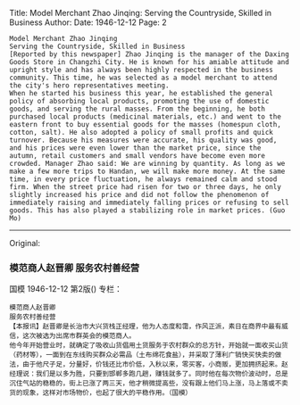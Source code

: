 Title: Model Merchant Zhao Jinqing: Serving the Countryside, Skilled in Business
Author:
Date: 1946-12-12
Page: 2

    Model Merchant Zhao Jinqing
    Serving the Countryside, Skilled in Business
    [Reported by this newspaper] Zhao Jinqing is the manager of the Daxing Goods Store in Changzhi City. He is known for his amiable attitude and upright style and has always been highly respected in the business community. This time, he was selected as a model merchant to attend the city's hero representatives meeting.
    When he started his business this year, he established the general policy of absorbing local products, promoting the use of domestic goods, and serving the rural masses. From the beginning, he both purchased local products (medicinal materials, etc.) and went to the eastern front to buy essential goods for the masses (homespun cloth, cotton, salt). He also adopted a policy of small profits and quick turnover. Because his measures were accurate, his quality was good, and his prices were even lower than the market price, since the autumn, retail customers and small vendors have become even more crowded. Manager Zhao said: We are winning by quantity. As long as we make a few more trips to Handan, we will make more money. At the same time, in every price fluctuation, he always remained calm and stood firm. When the street price had risen for two or three days, he only slightly increased his price and did not follow the phenomenon of immediately raising and immediately falling prices or refusing to sell goods. This has also played a stabilizing role in market prices. (Guo Mo)



<hr /> 

Original: 


### 模范商人赵晋卿  服务农村善经营
国模
1946-12-12
第2版()
专栏：

    模范商人赵晋卿
    服务农村善经营
    【本报讯】赵晋卿是长治市大兴货栈正经理，他为人态度和霭，作风正派，素日在商界中最有威信，这次被选为出席市群英会的模范商人。
    他今年开始营业时，就确定了吸收山货倡用土货服务于农村群众的总方针，开始就一面收买山货（药材等），一面到在东线购买群众必需品（土布绵花食盐），并采取了薄利广销快买快卖的做法，由于他尺子足，分量好，价钱还比市价低，入秋以来，零买客，小商贩，更加拥挤起来。赵经理说：我们是以多为胜，只要到邯郸多跑几趟，赚钱就多了。同时他在每次物价波动时，总是沉住气站的稳稳的，街上已涨了两三天，他才稍微提高些，没有跟上他们马上涨，马上落或不卖货的现象，这样对市场物价，也起了很大的平稳作用。（国模）
